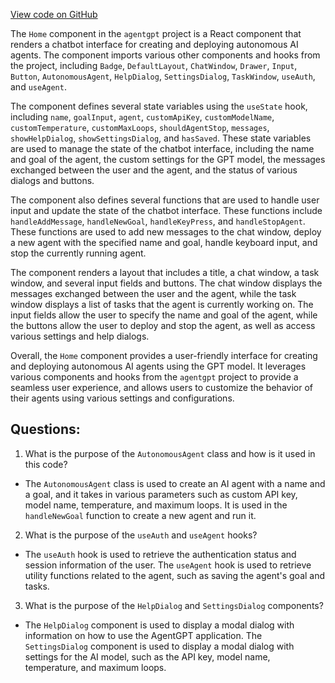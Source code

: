 [View code on GitHub](/src/pages/index.tsx)

The `Home` component in the `agentgpt` project is a React component that renders a chatbot interface for creating and deploying autonomous AI agents. The component imports various other components and hooks from the project, including `Badge`, `DefaultLayout`, `ChatWindow`, `Drawer`, `Input`, `Button`, `AutonomousAgent`, `HelpDialog`, `SettingsDialog`, `TaskWindow`, `useAuth`, and `useAgent`.

The component defines several state variables using the `useState` hook, including `name`, `goalInput`, `agent`, `customApiKey`, `customModelName`, `customTemperature`, `customMaxLoops`, `shouldAgentStop`, `messages`, `showHelpDialog`, `showSettingsDialog`, and `hasSaved`. These state variables are used to manage the state of the chatbot interface, including the name and goal of the agent, the custom settings for the GPT model, the messages exchanged between the user and the agent, and the status of various dialogs and buttons.

The component also defines several functions that are used to handle user input and update the state of the chatbot interface. These functions include `handleAddMessage`, `handleNewGoal`, `handleKeyPress`, and `handleStopAgent`. These functions are used to add new messages to the chat window, deploy a new agent with the specified name and goal, handle keyboard input, and stop the currently running agent.

The component renders a layout that includes a title, a chat window, a task window, and several input fields and buttons. The chat window displays the messages exchanged between the user and the agent, while the task window displays a list of tasks that the agent is currently working on. The input fields allow the user to specify the name and goal of the agent, while the buttons allow the user to deploy and stop the agent, as well as access various settings and help dialogs.

Overall, the `Home` component provides a user-friendly interface for creating and deploying autonomous AI agents using the GPT model. It leverages various components and hooks from the `agentgpt` project to provide a seamless user experience, and allows users to customize the behavior of their agents using various settings and configurations.
## Questions: 
 1. What is the purpose of the `AutonomousAgent` class and how is it used in this code?
- The `AutonomousAgent` class is used to create an AI agent with a name and a goal, and it takes in various parameters such as custom API key, model name, temperature, and maximum loops. It is used in the `handleNewGoal` function to create a new agent and run it.
2. What is the purpose of the `useAuth` and `useAgent` hooks?
- The `useAuth` hook is used to retrieve the authentication status and session information of the user. The `useAgent` hook is used to retrieve utility functions related to the agent, such as saving the agent's goal and tasks.
3. What is the purpose of the `HelpDialog` and `SettingsDialog` components?
- The `HelpDialog` component is used to display a modal dialog with information on how to use the AgentGPT application. The `SettingsDialog` component is used to display a modal dialog with settings for the AI model, such as the API key, model name, temperature, and maximum loops.